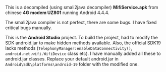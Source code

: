 This is a decompiled (using smali2java decompiler) __MifiService.apk__ from chinese __4G modem UZ801__ running Android 4.4.4.

The smali2java compiler is not perfect, there are some bugs. I have fixed critical bugs manually.

This is the __Android Studio__ project. To build the project, had to modify the SDK android.jar to make hidden methods available. Also, the official SDK19 lacks methods (`TelephonyManager:enableDataConnectivity()`, `android.net.wifi.WifiDevice` class etc). I have manually added all these to android.jar classes. Replace your default android.jar in `Android\Sdk\platforms\android-19` folder with the modified one.